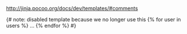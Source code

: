 http://jinja.pocoo.org/docs/dev/templates/#comments

{# note: disabled template because we no longer use this
    {% for user in users %}
        ...
    {% endfor %}
#}
